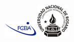 <div align='center'>
<img src='assets/FCEIA-logo.png' width='100'>
<img src='assets/LOGO-UNR-NEGRO.png' width='100'>
</div>
